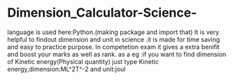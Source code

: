 # Dimension_Calculator-Science-
language is used here:Python.(making package and import that)
It is very helpful to findout dimension and unit in science .it is made for time saving and easy to practice purpose.
In competetion exam it gives a extra benifit and boost your marks as well as rank.
as a eg :if you want to find dimension of Kinetic energy(Physical quantity) just type Kinetic energy,dimension:ML^2T^-2 and unit:joul
